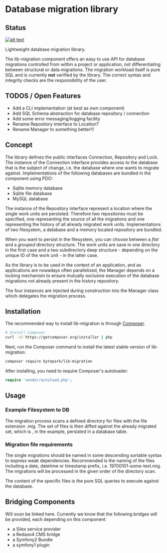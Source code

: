 # Database migration library

## Status
[![alt text][2]][1]

Lightweight database migration library.

The lib-migration component offers an easy to use API for database migrations 
controlled from within a project or application, not differentiating between 
structural or data migrations. The migration workload itself is pure SQL and is
currently __not__ verified by the library. The correct syntax and integrity 
checks are the responsibility of the user.

## TODOS / Open Features

- Add a CLI implementation (at best as own component)
- Add SQL Schema abstraction for database repository / connection
- Add some error messaging/logging facility
- Rename Repository interface to Location?
- Rename Manager to something better!!!

## Concept

The library defines the public interfaces Connection, Repository and Lock. The 
instance of the Connection interface provides access to the database that is the 
subject of change, i.e. the database where one wants to migrate against. 
Implementations of the following databases are bundled in the component using PDO:
 
* Sqlite memory database 
* Sqlite file database
* MySQL database

The instance of the Repository interface represent a location where the single work
units are persisted. Therefore two repositories must be specified, one representing
the source of all the migrations and one representing the history of all already
migrated work units. Implementations of two filesystem, a database and a memory 
located repository are bundled.

When you want to persist in the filesystem, you can choose between a _flat_ and a 
_grouped_ directory structure. The work units are save in one directory in the first
case and a two subdirectory deep structure - depending on the unique ID of the work 
unit - in the latter case.

As the library is to be used in the context of an application, and as applications
are nowadays often parallelized, the Manager depends on a locking mechanism to 
ensure mutually exclusive execution of the database migrations not already present
in the history repository.

The four instances are injected during construction into the Manager class which
delegates the migration process.

## Installation

The recommended way to install lib-migration is through
[Composer](http://getcomposer.org).

```bash
# Install Composer
curl -sS https://getcomposer.org/installer | php
```

Next, run the Composer command to install the latest stable version of lib-migration:

```bash
composer require bytepark/lib-migration
```

After installing, you need to require Composer's autoloader:

```php
require 'vendor/autoload.php';
```

## Usage

### Example Filesystem to DB

The migration process scans a defined directory for files with the file extension
_.mig_. The set of files is then diffed against the already migrated set, which is
, in the example, persisted in a database table.

### Migration file requirements

The single migrations should be named in some descending sortable syntax to express
weak dependencies. Recommended is the naming of the files including a date, datetime
or timestamp prefix, i.e. 19700101-some-text.mig. The migrations will be processed
in the given order of the directory scan.

The content of the specific files is the pure SQL queries to execute against the 
database.

## Bridging Components

Will soon be linked here. Currently we know that the following bridges will be 
provided, each depending on this component:

* a Silex service provider
* a Redaxo4 CMS bridge
* a Symfony2 Bundle
* a symfony1 plugin
 
[1]: https://travis-ci.org/bytepark/lib-migration
[2]: https://api.travis-ci.org/bytepark/lib-migration.svg (build status)